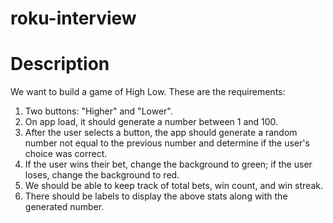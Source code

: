 # roku-interview

# Description
We want to build a game of High Low. These are the requirements:

1. Two buttons: "Higher" and "Lower".
2. On app load, it should generate a number between 1 and 100.
3. After the user selects a button, the app should generate a random number not equal to the previous number and determine if the user's choice was correct.
4. If the user wins their bet, change the background to green; if the user loses, change the background to red.
5. We should be able to keep track of total bets, win count, and win streak.
6. There should be labels to display the above stats along with the generated number.